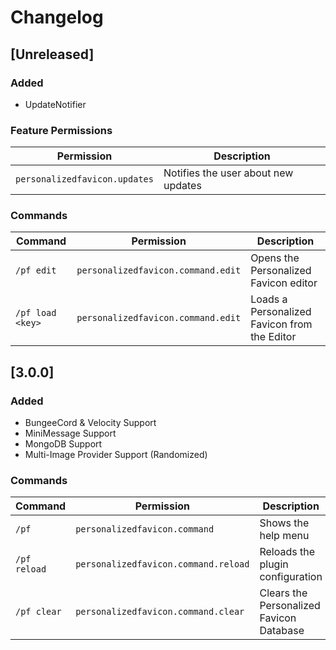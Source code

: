 # Changelog
## [Unreleased]
### Added
- UpdateNotifier

### Feature Permissions
| Permission                    | Description                                  |
|-------------------------------|----------------------------------------------|
| `personalizedfavicon.updates` | Notifies the user about new updates          |

### Commands
| Command | Permission | Description                                  |
| ------- | ---------- |----------------------------------------------|
| `/pf edit` | `personalizedfavicon.command.edit` | Opens the Personalized Favicon editor        |
| `/pf load <key>` | `personalizedfavicon.command.edit` | Loads a Personalized Favicon from the Editor |


## [3.0.0]
### Added
- BungeeCord & Velocity Support
- MiniMessage Support
- MongoDB Support
- Multi-Image Provider Support (Randomized)

### Commands
| Command | Permission | Description                                  |
| ------- | ---------- |----------------------------------------------|
| `/pf` | `personalizedfavicon.command` | Shows the help menu                          |
| `/pf reload` | `personalizedfavicon.command.reload` | Reloads the plugin configuration             |
|`/pf clear` | `personalizedfavicon.command.clear` | Clears the Personalized Favicon Database     |
